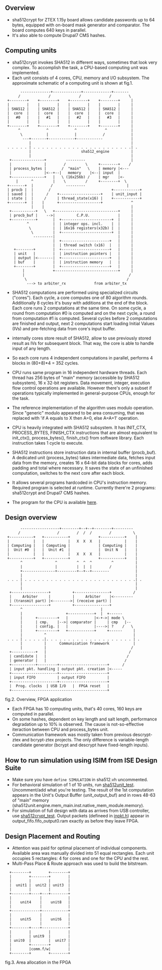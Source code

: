 ## Overview

- sha512crypt for ZTEX 1.15y board allows candidate passwords up to
64 bytes, equipped with on-board mask generator and comparator.
The board computes 640 keys in parallel.
- It's also able to compute Drupal7 CMS hashes.


## Computing units

- sha512crypt invokes SHA512 in different ways, sometimes that look
very complex. To accomplish the task, a CPU-based computing unit
was implemented.
- Each unit consists of 4 cores, CPU, memory and I/O subsystem.
The approximate schematic of a computing unit is shown at fig.1.

```
       --------------+-------------+-------------+-------
      /             /             /             /        \
 +--------+    +--------+    +--------+    +--------+     |
 |        |    |        |    |        |    |        |     |
 | SHA512 |    | SHA512 |    | SHA512 |    | SHA512 |     |
 |  core  |    |  core  |    |  core  |    |  core  |     |
 |   #0   |    |   #1   |    |   #2   |    |   #3   |     |
 |        |    |        |    |        |    |        |     |
 +--------+    +--------+    +--------+    +--------+     |
      ^            ^            ^             ^           |
       \           |            |            /            |
        ---+-------+------------+------------             |
           |                                              |
 . . . . . | . . . . . . . . . . . . . . . . . . . . . . .| .
           |                       sha512_engine          |
           |                                              |
  +---------------+         ---------                     |
  |               |        /         \     +--------+    /
  | process_bytes |       /  "main"   \    | memory |<---
  |               |<--+--|   memory    |<--| input  |
  +---------------+   |   \ (16x256b) /    | mgr    |<-
     |      ^         |    \         /     +--------+  \
 +-------+  |        /      ---------                   |
 | procb |  |       /                            +------------+
 | saved |  |      /    +-------------------+    | unit_input |
 | state |  |     /     | thread_state(x16) |    +------------+
 +-------+  |    |      +-------------------+             ^
            |    |                                        |
  +-----------+   \   +-----------------------------+     |
  | procb_buf |    -->|          C.P.U.             |     |
  +-----------+       |  +-----------------------+  |     |
          ^           |  | integer ops. incl.    |  |     |
           \          |  | 16x16 registers(x32b) |  |     |
            \         |  +-----------------------+  |     |
             ---------|                             |     |
                      |  +----------------------+   |     |
                      |  | thread switch (x16)  |   |     |
    +--------+        |  +----------------------+   |     |
    | unit   |        |  | instruction pointers |   |     |
    | output |<-------|  +----------------------+   |     |
    | buf    |        |  | instruction memory   |   |     |
    +--------+        |  +----------------------+   |     |
        |             +-----------------------------+     |
        |                                                /
         \                                              /
          ---> to arbiter_rx             from arbiter_tx
```

- SHA512 computations are performed using specialized circuits
("cores"). Each cycle, a core computes one of 80 algorithm rounds.
Additionally 8 cycles it's busy with additions at the end of the block.
Each core runs 2 computations at the same time. On some cycle, a round
from computation #0 is computed and on the next cycle, a round from
computation #1 is computed.
Several cycles before 2 computations are finished and output,
next 2 computations start loading Initial Values (IVs) and pre-fetching
data from core's input buffer.
- internally cores store result of SHA512, allow to use previously
stored result as IVs for subsequent block. That way, the core
is able to handle input of any length.
- So each core runs 4 independent computations in parallel, performs
4 blocks in (80+8)*4 = 352 cycles.

- CPU runs same program in 16 independent hardware threads.
Each thread has 256 bytes of "main" memory (accessible by SHA512
subsystem), 16 x 32-bit registers. Data movement, integer,
execution flow control operations are available. However there's only
a subset if operations typically implemented in general-purpose CPUs,
enough for the task.
- The reference implementation of the algorithm uses modulo
operation. Since "generic" modulo appeared to be area consuming, that was
replaced with 'if A equals to X then A=0, else A=A+1' operation.
- CPU is heavily integrated with SHA512 subsystem. It has INIT_CTX,
PROCESS_BYTES, FINISH_CTX instructions that are almost equivalent to
init_ctx(), process_bytes(), finish_ctx() from software library.
Each instruction takes 1 cycle to execute.
- SHA512 instructions store instruction data in internal buffer
(procb_buf). A dedicated unit (process_bytes) takes intermediate data,
fetches input data from the memory, creates 16 x 64-bit data blocks
for cores, adds padding and total where necessary. It saves
the state of an unfinished computation, switches to the next core
after each block.
- It allows several programs hardcoded in CPU's instruction memory.
Required program is selected at runtime. Currently there're 2 programs:
sha512crypt and Drupal7 CMS hashes.
- The program for the CPU is available <a href='https://github.com/magnumripper/JohnTheRipper/blob/bleeding-jumbo/src/ztex/fpga-sha512crypt/sha512crypt/sha512unit/cpu/program.vh'>here</a>.


## Design overview

```
       ------------------+--------+--+--+--------+---------
      /                 /        /  /  /        /          \
 +-----------+   +-----------+             +-----------+    |
 |           |   |           |   X  X  X   |           |    |
 | Computing |   | Computing |             | Computing |    |
 |  Unit #0  |   |  Unit #1  |             |  Unit N   |    |
 |           |   |           |   X  X  X   |           |    |
 +-----------+   +-----------+             +-----------+    |
       ^               ^         ^  ^  ^         ^          |
       |               |         |  |  |        /           |
       +---------------+---------+--+--+--------            |
       |                                                    |
 . . . | . . . . . . . . . . . . . . . . . . . . . . . . . .| .
       |                                                    |
       |                                                    |
  +-----------------+          +----------------+          /
  |     Arbiter     |          |     Arbiter    |<---------
  | (transmit part) |<-------->| (receive part) |
  +-----------------+          +----------------+
       ^                                    |
       |                    +------------+  |  +------
       |      +---------+   |            |<-+->| mode \
       |      | cmp.    |-->| comparator |     | cmp   |--
       |      | config. |   |            |---->| ?    /   \
       |      +---------+   +------------+     +------     |
       |          ^                                        |
 . . . | . . . . .|. . . . . . . . . . . . . . . . . . . . | .
       |          |      Communication framework           |
       |          |                                       /
  +-----------+   |                                      /
  | candidate |   |                                     /
  | generator |   |                                    /
  +-----------+---------+----------------------+      /
  | input pkt. handling | output pkt. creation |<-----
  +---------------------+----------------------+
  | input FIFO          | output FIFO          |
  +---------------------+----------------------+
  |  Prog. clocks  | USB I/O   |  FPGA reset   |
  +--------------------------------------------+

```
fig.2. Overview, FPGA application

- Each FPGA has 10 computing units, that's 40 cores, 160 keys are
computed in parallel.
- On some hashes, dependent on key length and salt length,
performance degradation up to 10% is observed. The cause is
not-so-effective iteraction between CPU and process_bytes unit.
- Communication framework was mostly taken from previous descrypt-ztex
and bcrypt-ztex projects. The only difference is variable-length
candidate generator (bcrypt and descrypt have fixed-length inputs).


## How to run simulation using ISIM from ISE Design Suite

- Make sure you have ```define SIMULATION``` in sha512.vh uncommented.
- For behavioral simulation of 1 of 10 units, run <a href='https://github.com/magnumripper/JohnTheRipper/blob/bleeding-jumbo/src/ztex/fpga-sha512crypt/sha512crypt/sha512unit/sha512unit_test.v'>sha512unit_test</a>.
Uncomment/add what you're testing. The result of the 1st computation
appears in the Unit's Output Buffer (unit_output_buf) and in rows 48-63 of
"main" memory (sha512unit.engine.mem_main.inst.native_mem_module.memory).
- For simulation of full design with data as arrives from USB controller,
use <a href='https://github.com/magnumripper/JohnTheRipper/blob/bleeding-jumbo/src/ztex/fpga-sha512crypt/sha512crypt/sha512crypt_test.v'>sha512crypt_test</a>.
Output packets (defineed in <a href='https://github.com/magnumripper/JohnTheRipper/blob/bleeding-jumbo/src/ztex/pkt_comm/inpkt.h'>inpkt.h</a>) appear in
output_fifo.fifo_output0.ram exactly as before they leave FPGA.


## Design Placement and Routing

- Attention was paid for optimal placement of individual components.
Available area was manually divided into 51 equal rectangles. Each unit
occupies 5 rectangles: 4 for cores and one for the CPU and the rest.
- Multi-Pass Place & Route approach was used to build the bitstream.

```
  +--------+        +--------+
  |        +--------+        |
  |        |        |        |
  |  unit1 |  unit2 | unit3  |
  |        |        |        |
  +--------+----+---+--------+
  |             |            |
  |    unit4    |    unit8   |
  |             |            |
  +-------------+------------+
  |             |            |
  |    unit5    |    unit6   |
  |             |            |
  +--------+----+------------+
  |        |        |        |
  |        | unit9  |        |
  | unit0  |        |  unit7 |
  |        +--------+        |
  |        |comm.f/w|        |
  +--------+        +--------+
```
fig.3. Area allocation in the FPGA
